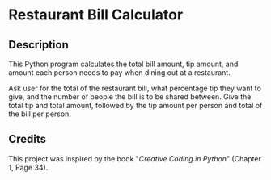 # Restaurant Bill Calculator

## Description
This Python program calculates the total bill amount, tip amount, and amount each person needs to pay when dining out at a restaurant. 

Ask user for the total of the restaurant bill, what percentage tip they want to give, and the number of people the bill is to be shared between. Give the total tip and total amount, followed by the tip amount per person and total of the bill per person.

## Credits
This project was inspired by the book "_Creative Coding in Python_" (Chapter 1, Page 34).